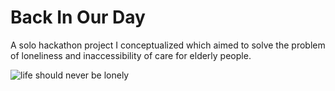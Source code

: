 # Back In Our Day 
A solo hackathon project I conceptualized which aimed to solve the problem of loneliness and inaccessibility of care for elderly people.

![life should never be lonely](https://github.com/hungrybellie/Back-In-Our-Day/assets/63426032/b2ce5d4f-632d-4924-85cb-7eeea850f6c3)
